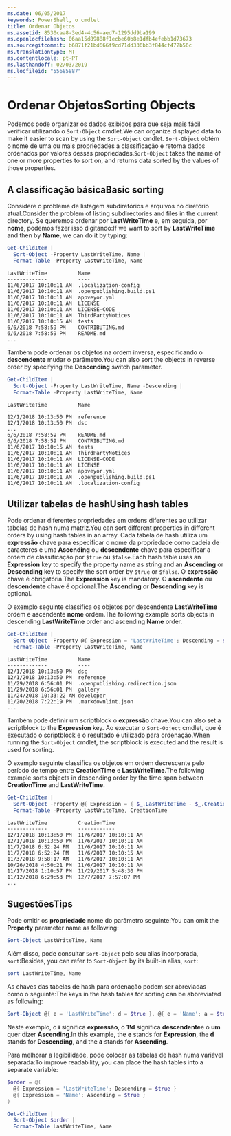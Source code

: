 ```yaml
---
ms.date: 06/05/2017
keywords: PowerShell, o cmdlet
title: Ordenar Objetos
ms.assetid: 8530caa8-3ed4-4c56-aed7-1295dd9ba199
ms.openlocfilehash: 06aa15d89888f1ecbe60b8e1dfb4efebb1d73673
ms.sourcegitcommit: b6871f21bd666f9cd71dd336bb3f844cf472b56c
ms.translationtype: MT
ms.contentlocale: pt-PT
ms.lasthandoff: 02/03/2019
ms.locfileid: "55685887"
---
```

# <a name="sorting-objects"></a><span data-ttu-id="8b2fb-103">Ordenar Objetos</span><span class="sxs-lookup"><span data-stu-id="8b2fb-103">Sorting Objects</span></span>

<span data-ttu-id="8b2fb-104">Podemos pode organizar os dados exibidos para que seja mais fácil verificar utilizando o `Sort-Object` cmdlet.</span><span class="sxs-lookup"><span data-stu-id="8b2fb-104">We can organize displayed data to make it easier to scan by using the `Sort-Object` cmdlet.</span></span> <span data-ttu-id="8b2fb-105">`Sort-Object` obtém o nome de uma ou mais propriedades a classificação e retorna dados ordenados por valores dessas propriedades.</span><span class="sxs-lookup"><span data-stu-id="8b2fb-105">`Sort-Object` takes the name of one or more properties to sort on, and returns data sorted by the values of those properties.</span></span>

## <a name="basic-sorting"></a><span data-ttu-id="8b2fb-106">A classificação básica</span><span class="sxs-lookup"><span data-stu-id="8b2fb-106">Basic sorting</span></span>

<span data-ttu-id="8b2fb-107">Considere o problema de listagem subdiretórios e arquivos no diretório atual.</span><span class="sxs-lookup"><span data-stu-id="8b2fb-107">Consider the problem of listing subdirectories and files in the current directory.</span></span>
<span data-ttu-id="8b2fb-108">Se queremos ordenar por **LastWriteTime** e, em seguida, por **nome**, podemos fazer isso digitando:</span><span class="sxs-lookup"><span data-stu-id="8b2fb-108">If we want to sort by **LastWriteTime** and then by **Name**, we can do it by typing:</span></span>

```powershell
Get-ChildItem |
  Sort-Object -Property LastWriteTime, Name |
  Format-Table -Property LastWriteTime, Name
```

```output
LastWriteTime          Name
-------------          ----
11/6/2017 10:10:11 AM  .localization-config
11/6/2017 10:10:11 AM  .openpublishing.build.ps1
11/6/2017 10:10:11 AM  appveyor.yml
11/6/2017 10:10:11 AM  LICENSE
11/6/2017 10:10:11 AM  LICENSE-CODE
11/6/2017 10:10:11 AM  ThirdPartyNotices
11/6/2017 10:10:15 AM  tests
6/6/2018 7:58:59 PM    CONTRIBUTING.md
6/6/2018 7:58:59 PM    README.md
...
```

<span data-ttu-id="8b2fb-109">Também pode ordenar os objetos na ordem inversa, especificando o **descendente** mudar o parâmetro.</span><span class="sxs-lookup"><span data-stu-id="8b2fb-109">You can also sort the objects in reverse order by specifying the **Descending** switch parameter.</span></span>

```powershell
Get-ChildItem |
  Sort-Object -Property LastWriteTime, Name -Descending |
  Format-Table -Property LastWriteTime, Name
```

```output
LastWriteTime          Name
-------------          ----
12/1/2018 10:13:50 PM  reference
12/1/2018 10:13:50 PM  dsc
...
6/6/2018 7:58:59 PM    README.md
6/6/2018 7:58:59 PM    CONTRIBUTING.md
11/6/2017 10:10:15 AM  tests
11/6/2017 10:10:11 AM  ThirdPartyNotices
11/6/2017 10:10:11 AM  LICENSE-CODE
11/6/2017 10:10:11 AM  LICENSE
11/6/2017 10:10:11 AM  appveyor.yml
11/6/2017 10:10:11 AM  .openpublishing.build.ps1
11/6/2017 10:10:11 AM  .localization-config
```

## <a name="using-hash-tables"></a><span data-ttu-id="8b2fb-110">Utilizar tabelas de hash</span><span class="sxs-lookup"><span data-stu-id="8b2fb-110">Using hash tables</span></span>

<span data-ttu-id="8b2fb-111">Pode ordenar diferentes propriedades em ordens diferentes ao utilizar tabelas de hash numa matriz.</span><span class="sxs-lookup"><span data-stu-id="8b2fb-111">You can sort different properties in different orders by using hash tables in an array.</span></span>
<span data-ttu-id="8b2fb-112">Cada tabela de hash utiliza um **expressão** chave para especificar o nome da propriedade como cadeia de caracteres e uma **Ascending** ou **descendente** chave para especificar a ordem de classificação por `$true` ou `$false`.</span><span class="sxs-lookup"><span data-stu-id="8b2fb-112">Each hash table uses an **Expression** key to specify the property name as string and an **Ascending** or **Descending** key to specify the sort order by `$true` or `$false`.</span></span>
<span data-ttu-id="8b2fb-113">O **expressão** chave é obrigatória.</span><span class="sxs-lookup"><span data-stu-id="8b2fb-113">The **Expression** key is mandatory.</span></span>
<span data-ttu-id="8b2fb-114">O **ascendente** ou **descendente** chave é opcional.</span><span class="sxs-lookup"><span data-stu-id="8b2fb-114">The **Ascending** or **Descending** key is optional.</span></span>

<span data-ttu-id="8b2fb-115">O exemplo seguinte classifica os objetos por descendente **LastWriteTime** ordem e ascendente **nome** ordem.</span><span class="sxs-lookup"><span data-stu-id="8b2fb-115">The following example sorts objects in descending **LastWriteTime** order and ascending **Name** order.</span></span>

```powershell
Get-ChildItem |
  Sort-Object -Property @{ Expression = 'LastWriteTime'; Descending = $true }, @{ Expression = 'Name'; Ascending = $true } |
  Format-Table -Property LastWriteTime, Name
```

```output
LastWriteTime          Name
-------------          ----
12/1/2018 10:13:50 PM  dsc
12/1/2018 10:13:50 PM  reference
11/29/2018 6:56:01 PM  .openpublishing.redirection.json
11/29/2018 6:56:01 PM  gallery
11/24/2018 10:33:22 AM developer
11/20/2018 7:22:19 PM  .markdownlint.json
...
```

<span data-ttu-id="8b2fb-116">Também pode definir um scriptblock o **expressão** chave.</span><span class="sxs-lookup"><span data-stu-id="8b2fb-116">You can also set a scriptblock to the **Expression** key.</span></span>
<span data-ttu-id="8b2fb-117">Ao executar o `Sort-Object` cmdlet, que é executado o scriptblock e o resultado é utilizado para ordenação.</span><span class="sxs-lookup"><span data-stu-id="8b2fb-117">When running the `Sort-Object` cmdlet, the scriptblock is executed and the result is used for sorting.</span></span>

<span data-ttu-id="8b2fb-118">O exemplo seguinte classifica os objetos em ordem decrescente pelo período de tempo entre **CreationTime** e **LastWriteTime**.</span><span class="sxs-lookup"><span data-stu-id="8b2fb-118">The following example sorts objects in descending order by the time span between **CreationTime** and **LastWriteTime**.</span></span>

```powershell
Get-ChildItem |
  Sort-Object -Property @{ Expression = { $_.LastWriteTime - $_.CreationTime }; Descending = $true } |
  Format-Table -Property LastWriteTime, CreationTime
```

```output
LastWriteTime          CreationTime
-------------          ------------
12/1/2018 10:13:50 PM  11/6/2017 10:10:11 AM
12/1/2018 10:13:50 PM  11/6/2017 10:10:11 AM
11/7/2018 6:52:24 PM   11/6/2017 10:10:11 AM
11/7/2018 6:52:24 PM   11/6/2017 10:10:15 AM
11/3/2018 9:58:17 AM   11/6/2017 10:10:11 AM
10/26/2018 4:50:21 PM  11/6/2017 10:10:11 AM
11/17/2018 1:10:57 PM  11/29/2017 5:48:30 PM
11/12/2018 6:29:53 PM  12/7/2017 7:57:07 PM
...
```

## <a name="tips"></a><span data-ttu-id="8b2fb-119">Sugestões</span><span class="sxs-lookup"><span data-stu-id="8b2fb-119">Tips</span></span>

<span data-ttu-id="8b2fb-120">Pode omitir os **propriedade** nome do parâmetro seguinte:</span><span class="sxs-lookup"><span data-stu-id="8b2fb-120">You can omit the **Property** parameter name as following:</span></span>

```powershell
Sort-Object LastWriteTime, Name
```

<span data-ttu-id="8b2fb-121">Além disso, pode consultar `Sort-Object` pelo seu alias incorporada, `sort`:</span><span class="sxs-lookup"><span data-stu-id="8b2fb-121">Besides, you can refer to `Sort-Object` by its built-in alias, `sort`:</span></span>

```powershell
sort LastWriteTime, Name
```

<span data-ttu-id="8b2fb-122">As chaves das tabelas de hash para ordenação podem ser abreviadas como o seguinte:</span><span class="sxs-lookup"><span data-stu-id="8b2fb-122">The keys in the hash tables for sorting can be abbreviated as following:</span></span>

```powershell
Sort-Object @{ e = 'LastWriteTime'; d = $true }, @{ e = 'Name'; a = $true }
```

<span data-ttu-id="8b2fb-123">Neste exemplo, o **i** significa **expressão**, o **1!d** significa **descendente**e o **um** quer dizer **Ascending**.</span><span class="sxs-lookup"><span data-stu-id="8b2fb-123">In this example, the **e** stands for **Expression**, the **d** stands for **Descending**, and the **a** stands for **Ascending**.</span></span>

<span data-ttu-id="8b2fb-124">Para melhorar a legibilidade, pode colocar as tabelas de hash numa variável separada:</span><span class="sxs-lookup"><span data-stu-id="8b2fb-124">To improve readability, you can place the hash tables into a separate variable:</span></span>

```powershell
$order = @(
  @{ Expression = 'LastWriteTime'; Descending = $true }
  @{ Expression = 'Name'; Ascending = $true }
)

Get-ChildItem |
  Sort-Object $order |
  Format-Table LastWriteTime, Name
```